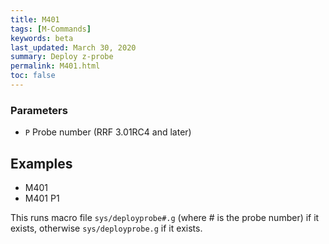 ```yaml
---
title: M401
tags: [M-Commands] 
keywords: beta 
last_updated: March 30, 2020 
summary: Deploy z-probe 
permalink: M401.html
toc: false 
---
```



### Parameters

* `P` Probe number (RRF 3.01RC4 and later)

## Examples

* M401
* M401 P1

This runs macro file `sys/deployprobe#.g` (where # is the probe number) if it exists, otherwise `sys/deployprobe.g` if it exists.

